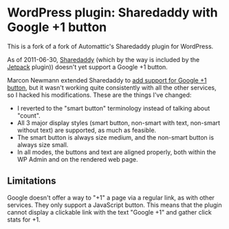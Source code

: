 WordPress plugin: Sharedaddy with Google +1 button
==================================================

This is a fork of a fork of Automattic's Sharedaddy plugin for WordPress.

As of 2011-06-30, [Sharedaddy](http://wordpress.org/extend/plugins/sharedaddy/) (which by the way is included by the [Jetpack](http://wordpress.org/extend/plugins/jetpack/) plugin)) doesn't yet support a Google +1 button.

Marcon Newmann extended Sharedaddy to [add support for Google +1 button](http://p0l0.binware.org/index.php/2011/06/03/google-1-for-sharedaddy/), but it wasn't working quite consistently with all the other services, so I hacked his modifications.  These are the things I've changed:

*    I reverted to the "smart button" terminology instead of talking about "count".
*    All 3 major display styles (smart button, non-smart with text, non-smart without text) are supported, as much as feasible.
*    The smart button is always size medium, and the non-smart button is always size small.
*    In all modes, the buttons and text are aligned properly, both within the WP Admin and on the rendered web page.

Limitations
-----------
Google doesn't offer a way to "+1" a page via a regular link, as with other services.  They only support a JavaScript button.  This means that the plugin cannot display a clickable link with the text "Google +1" and gather click stats for +1.
